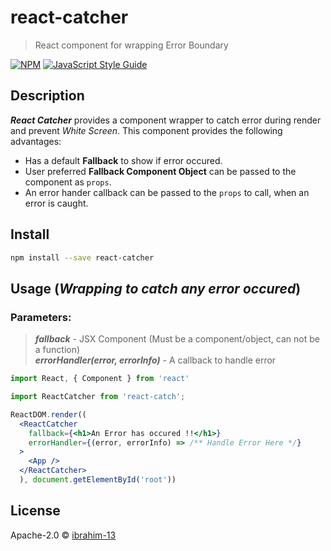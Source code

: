 # react-catcher

> React component for wrapping Error Boundary

[![NPM](https://img.shields.io/npm/v/react-catcher.svg)](https://www.npmjs.com/package/react-catch) [![JavaScript Style Guide](https://img.shields.io/badge/code_style-standard-brightgreen.svg)](https://standardjs.com)

## Description

***React Catcher*** provides a component wrapper to catch error during render and prevent *White Screen*.
This component provides the following advantages: 
* Has a default **Fallback** to show if error occured.
* User preferred **Fallback Component Object** can be passed to the component as `props`.
* An error hander callback can be passed to the `props` to call, when an error is caught.

## Install

```bash
npm install --save react-catcher
```

## Usage (*Wrapping <App /> to catch any error occured*)

### Parameters:
>***fallback*** - JSX Component (Must be a component/object, can not be a function)<br>
>***errorHandler(error, errorInfo)*** - A callback to handle error

```jsx
import React, { Component } from 'react'

import ReactCatcher from 'react-catch';

ReactDOM.render((
  <ReactCatcher
    fallback={<h1>An Error has occured !!</h1>}
    errorHandler={(error, errorInfo) => /** Handle Error Here */}
  >
    <App />
  </ReactCatcher>
  ), document.getElementById('root'))
```

## License

Apache-2.0 © [ibrahim-13](https://github.com/ibrahim-13)

